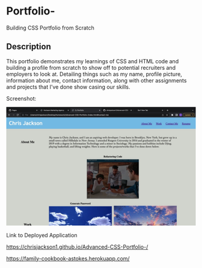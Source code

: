 # Portfolio-
Building CSS Portfolio from Scratch



## Description

This portfolio demonstrates my learnings of CSS and HTML code and building a profile from scratch to show off to potential recruiters and employers to look at. Detailing things such as my name, profile picture, information about me, contact information, along with other assignments and projects that I've done show casing our skills.



Screenshot:

![screenshot](Screenshot-of-Assignment.jpeg "Screenshot")




Link to Deployed Application

https://chrisjackson1.github.io/Advanced-CSS-Portfolio-/

https://family-cookbook-astokes.herokuapp.com/




